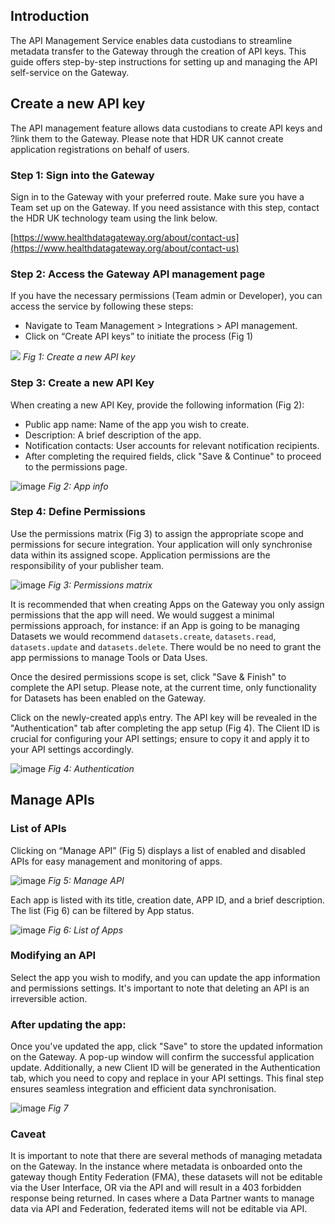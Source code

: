 ## Introduction

The API Management Service enables data custodians to streamline metadata transfer to the Gateway
through the creation of API keys. This guide offers step-by-step instructions for setting up and managing the
API self-service on the Gateway.

## Create a new API key

The API management feature allows data custodians to create API keys and ?link them to the Gateway.
Please note that HDR UK cannot create application registrations on behalf of users.

### Step 1: Sign into the Gateway

Sign in to the Gateway with your preferred route. Make sure you have a Team set up on the Gateway. If
you need assistance with this step, contact the HDR UK technology team using the link below.

[https://www.healthdatagateway.org/about/contact-us](https://www.healthdatagateway.org/about/contact-us)

### Step 2: Access the Gateway API management page

If you have the necessary permissions (Team admin or Developer), you can access the service by following
these steps:

-   Navigate to Team Management > Integrations > API management.
-   Click on “Create API keys” to initiate the process (Fig 1)

![](https://github.com/HDRUK/gateway-2-integrations-testing/assets/69473770/4dd0dbc8-10ae-46a0-b567-9c98c3367987)
_Fig 1: Create a new API key_

### Step 3: Create a new API Key

When creating a new API Key, provide the following information (Fig 2):

- Public app name: Name of the app you wish to create.
- Description: A brief description of the app.
- Notification contacts: User accounts for relevant notification recipients.
- After completing the required fields, click "Save & Continue" to proceed to the permissions page.

![image](https://github.com/HDRUK/gateway-2-integrations-testing/assets/69473770/5667e21e-576d-4aec-9a96-92448c4375fc)
_Fig 2: App info_

### Step 4: Define Permissions

Use the permissions matrix (Fig 3) to assign the appropriate scope and permissions for secure integration.
Your application will only synchronise data within its assigned scope. Application permissions are the
responsibility of your publisher team.

![image](https://github.com/HDRUK/gateway-2-integrations-testing/assets/69473770/6146a122-e2fb-4daf-a514-f69d2008e178)
_Fig 3: Permissions matrix_

It is recommended that when creating Apps on the Gateway you only assign permissions that the app will
need. We would suggest a minimal permissions approach, for instance: if an App is going to be managing
Datasets we would recommend `datasets.create`, `datasets.read`, `datasets.update` and `datasets.delete`. There
would be no need to grant the app permissions to manage Tools or Data Uses.

Once the desired permissions scope is set, click "Save & Finish" to complete the API setup. Please note, at
the current time, only functionality for Datasets has been enabled on the Gateway.

Click on the newly-created app\s entry. The API key will be revealed in the "Authentication" tab after completing the app setup (Fig 4). The Client ID is
crucial for configuring your API settings; ensure to copy it and apply it to your API settings accordingly.

![image](https://github.com/HDRUK/gateway-2-integrations-testing/assets/69473770/2c0ec13f-bbe8-4a07-94ee-adc9b8c5620a)
_Fig 4: Authentication_

## Manage APIs

### List of APIs

Clicking on “Manage API” (Fig 5) displays a list of enabled and disabled APIs for easy management and
monitoring of apps.

![image](https://github.com/HDRUK/gateway-2-integrations-testing/assets/69473770/f363f047-6d33-4030-bda1-3fbedd612f7c)
_Fig 5: Manage API_

Each app is listed with its title, creation date, APP ID, and a brief description. The list (Fig 6) can be filtered
by App status.

![image](https://github.com/HDRUK/gateway-2-integrations-testing/assets/69473770/75c7784e-35f4-4a40-b58a-0fb8007c0a0b)
_Fig 6: List of Apps_

### Modifying an API

Select the app you wish to modify, and you can update the app information and permissions settings.
It's important to note that deleting an API is an irreversible action.

### After updating the app:

Once you've updated the app, click "Save" to store the updated information on the Gateway. A pop-up
window will confirm the successful application update. Additionally, a new Client ID will be generated in the
Authentication tab, which you need to copy and replace in your API settings. This final step ensures
seamless integration and efficient data synchronisation.

![image](https://github.com/HDRUK/gateway-2-integrations-testing/assets/69473770/ec7175a0-1871-42a2-8450-466d6503b13b)
_Fig 7_

### Caveat

It is important to note that there are several methods of managing metadata on the Gateway. In the
instance where metadata is onboarded onto the gateway though Entity Federation (FMA), these datasets
will not be editable via the User Interface, OR via the API and will result in a 403 forbidden response being
returned. In cases where a Data Partner wants to manage data via API and Federation, federated items will
not be editable via API.
